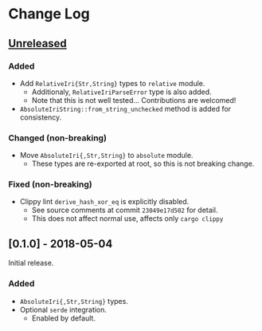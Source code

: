 # Change Log

## [Unreleased]

### Added

  * Add `RelativeIri{Str,String}` types to `relative` module.
      + Additionaly, `RelativeIriParseError` type is also added.
      + Note that this is not well tested...
        Contributions are welcomed!
  * `AbsoluteIriString::from_string_unchecked` method is added for consistency.

### Changed (non-breaking)

  * Move `AbsoluteIri{,Str,String}` to `absolute` module.
      + These types are re-exported at root, so this is not breaking change.

### Fixed (non-breaking)

  * Clippy lint `derive_hash_xor_eq` is explicitly disabled.
      + See source comments at commit `23049e17d502` for detail.
      + This does not affect normal use, affects only `cargo clippy`


## [0.1.0] - 2018-05-04

Initial release.

### Added

  * `AbsoluteIri{,Str,String}` types.
  * Optional `serde` integration.
      + Enabled by default.



[Unreleased]: <https://github.com/lo48576/iri-string/compare/v0.1.0...develop>
[0.0.1]: <https://github.com/lo48576/iri-string/releases/tag/v0.1.0>

